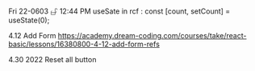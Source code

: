 Fri 22-0603 𖦣 12:44 PM
useSate in rcf : const [count, setCount] = useState(0);

4.12 Add Form
https://academy.dream-coding.com/courses/take/react-basic/lessons/16380800-4-12-add-form-refs

4.30 2022
Reset all button
